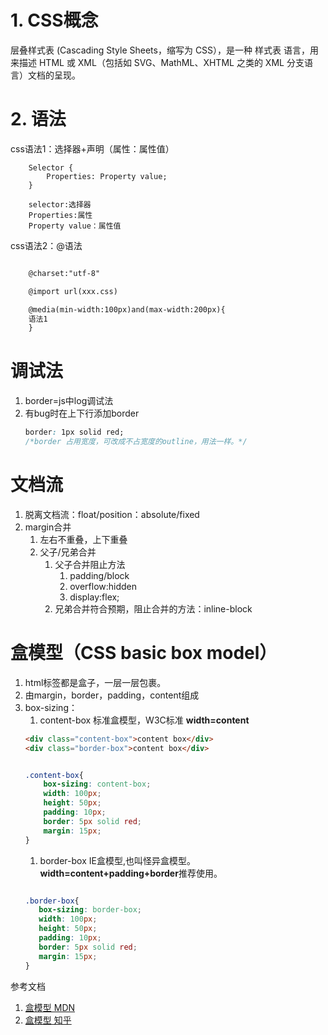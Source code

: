 # 1. CSS概念
层叠样式表 (Cascading Style Sheets，缩写为 CSS），是一种 样式表 语言，用来描述 HTML 或 XML（包括如 SVG、MathML、XHTML 之类的 XML 分支语言）文档的呈现。

# 2. 语法
css语法1：选择器+声明（属性：属性值）

```
    Selector {
        Properties: Property value;
    }

    selector:选择器
    Properties:属性
    Property value：属性值

```
css语法2：@语法
```html

    @charset:"utf-8"

    @import url(xxx.css)

    @media(min-width:100px)and(max-width:200px){
    语法1
    }
```
# 调试法
1. border=js中log调试法
2. 有bug时在上下行添加border
   ```css
   border: 1px solid red;
   /*border 占用宽度，可改成不占宽度的outline，用法一样。*/
   ```
   
# 文档流
1. 脱离文档流：float/position：absolute/fixed
2. margin合并
   1. 左右不重叠，上下重叠
   2. 父子/兄弟合并
      1. 父子合并阻止方法
         1. padding/block
         2. overflow:hidden
         3. display:flex;
      2. 兄弟合并符合预期，阻止合并的方法：inline-block

# 盒模型（CSS basic box model）
1. html标签都是盒子，一层一层包裹。
2. 由margin，border，padding，content组成
3. box-sizing：
   1. content-box 标准盒模型，W3C标准 <b>width=content</b>
    ```html
    <div class="content-box">content box</div>
    <div class="border-box">content box</div>
    
    ```
    ```CSS

    .content-box{
        box-sizing: content-box;
        width: 100px;
        height: 50px;
        padding: 10px;
        border: 5px solid red;
        margin: 15px;
    }
    ```
   1. border-box IE盒模型,也叫怪异盒模型。<b>width=content+padding+border</b>推荐使用。
    ```css
   
   .border-box{
       box-sizing: border-box;
       width: 100px;
       height: 50px;
       padding: 10px;
       border: 5px solid red;
       margin: 15px;
   }
    ```

参考文档
1. [盒模型 MDN](https://developer.mozilla.org/zh-CN/docs/Learn/CSS/Building_blocks/The_box_model)
2. [盒模型 知乎](https://zhuanlan.zhihu.com/p/110617108)